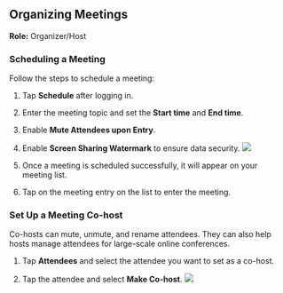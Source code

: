 ## Organizing Meetings 

**Role:** Organizer/Host

### Scheduling a Meeting

Follow the steps to schedule a meeting: 

1. Tap **Schedule** after logging in.

2. Enter the meeting topic and set the **Start time** and **End time**.

3. Enable **Mute Attendees upon Entry**.

4. Enable **Screen Sharing Watermark** to ensure data security.
![](https://main.qcloudimg.com/raw/7ae6cfd86bd6a791cccce5aef93f265b.png)

5. Once a meeting is scheduled successfully, it will appear on your meeting list.

6. Tap on the meeting entry on the list to enter the meeting.


### Set Up a Meeting Co-host

Co-hosts can mute, unmute, and rename attendees. They can also help hosts manage attendees for large-scale online conferences.

1. Tap **Attendees** and select the attendee you want to set as a co-host.
 
2. Tap the attendee and select **Make Co-host**.
![](https://main.qcloudimg.com/raw/5ef343df9fb2719179e12c15f07621c1.png)




